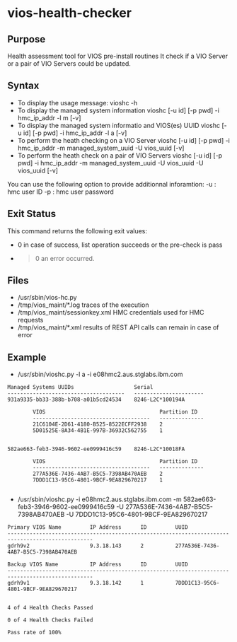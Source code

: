 # vios-health-checker

## Purpose

 Health assessment tool for VIOS pre-install routines
 It check if a VIO Server or a pair of VIO Servers could be updated.

## Syntax

- To display the usage message:
    vioshc -h
- To display the managed system information
    vioshc [-u id] [-p pwd] -i hmc_ip_addr -l m [-v] 
- To display the managed system informatio and VIOS(es) UUID
    vioshc [-u id] [-p pwd] -i hmc_ip_addr -l a [-v] 
- To perform the heath checking on a VIO Server
    vioshc [-u id] [-p pwd] -i hmc_ip_addr -m managed_system_uuid -U vios_uuid [-v]
- To perform the heath check on a pair of VIO Servers
    vioshc [-u id] [-p pwd] -i hmc_ip_addr -m managed_system_uuid -U vios_uuid -U vios_uuid [-v]

You can use the following option to provide additionnal inforamtion:
 -u : hmc user ID
 -p : hmc user password

## Exit Status

This command returns the following exit values:
- 0     in case of success, list operation succeeds or the pre-check is pass 
- >0    an error occurred.

## Files

- /usr/sbin/vios-hc.py
- /tmp/vios_maint/*.log             traces of the execution
- /tmp/vios_maint/sessionkey.xml    HMC credentials used for HMC requests 
- /tmp/vios_maint/*.xml             results of REST API calls can remain in case of error

## Example

- /usr/sbin/vioshc.py -l a -i e08hmc2.aus.stglabs.ibm.com                                                                              

<pre><code>Managed Systems UUIDs                   Serial
-------------------------------------   ----------------------
931a9335-bb33-388b-b708-a01b5cd24534    8246-L2C*100194A

        VIOS                                    Partition ID
        -------------------------------------   --------------
        21C6104E-2D61-4180-B525-8522ECFF2938    2
        5D01525E-8A34-4B1E-997B-36932C562755    1


582ae663-feb3-3946-9602-ee0999416c59    8246-L2C*10018FA

        VIOS                                    Partition ID
        -------------------------------------   --------------
        277A536E-7436-4AB7-B5C5-7398AB470AEB    2
        7DDD1C13-95C6-4801-9BCF-9EA829670217    1

</code></pre>

- /usr/sbin/vioshc.py -i e08hmc2.aus.stglabs.ibm.com -m 582ae663-feb3-3946-9602-ee0999416c59 -U 277A536E-7436-4AB7-B5C5-7398AB470AEB -U 7DDD1C13-95C6-4801-9BCF-9EA829670217

<pre><code>Primary VIOS Name         IP Address      ID         UUID                
-------------------------------------------------------------------------------------------------
gdrh9v2                   9.3.18.143      2          277A536E-7436-4AB7-B5C5-7398AB470AEB     

Backup VIOS Name          IP Address      ID         UUID                
-------------------------------------------------------------------------------------------------
gdrh9v1                   9.3.18.142      1          7DDD1C13-95C6-4801-9BCF-9EA829670217     


4 of 4 Health Checks Passed

0 of 4 Health Checks Failed

Pass rate of 100%

</code></pre>



